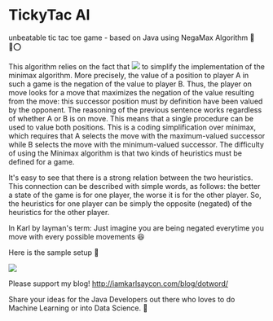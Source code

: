# TickyTac AI
unbeatable tic tac toe game - based on Java using NegaMax Algorithm 👀❌⭕️

This algorithm relies on the fact that ![](https://wikimedia.org/api/rest_v1/media/math/render/svg/e64fb74b232e7412ce1967d786e07fd56b08296f)
to simplify the implementation of the minimax algorithm. More precisely, the value of a position to player A 
in such a game is the negation of the value to player B. Thus, the player on move looks for a move that maximizes 
the negation of the value resulting from the move: this successor position must by definition have been valued by the opponent. 
The reasoning of the previous sentence works regardless of whether A or B is on move. This means that a single procedure can be 
used to value both positions. This is a coding simplification over minimax, which requires that A selects the move with the maximum-valued successor while B selects the move with the minimum-valued successor. 
The difficulty of using the Minimax algorithm is that two kinds of heuristics must be defined for a game. 

It's easy to see that there is a strong relation between the two heuristics. This connection can be described with simple words, 
as follows: the better a state of the game is for one player, the worse it is for the other player. 
So, the heuristics for one player can be simply the opposite (negated) of the heuristics for the other player.

In Karl by layman's term: Just imagine you are being negated everytime you move with every possible movements 😆

Here is the sample setup :poop:

![](https://media.giphy.com/media/Tf3Qy3PFAWebrLnUKn/giphy.gif)

Please support 
my blog!
http://iamkarlsaycon.com/blog/dotword/

Share your ideas for the Java Developers out there who loves to do Machine Learning or into Data Science. 🤘
